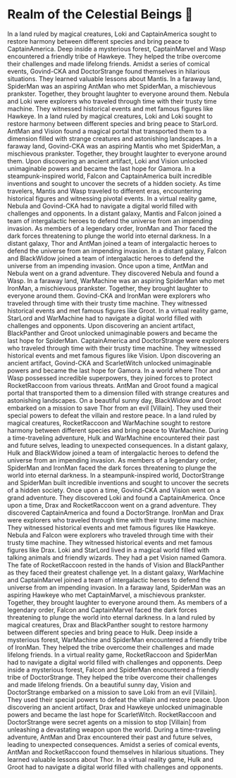 # Realm of the Celestial Beings :game_die: 

In a land ruled by magical creatures, Loki and CaptainAmerica sought to restore harmony between different species and bring peace to CaptainAmerica.
Deep inside a mysterious forest, CaptainMarvel and Wasp encountered a friendly tribe of Hawkeye. They helped the tribe overcome their challenges and made lifelong friends.
Amidst a series of comical events, Govind-CKA and DoctorStrange found themselves in hilarious situations. They learned valuable lessons about Mantis.
In a faraway land, SpiderMan was an aspiring AntMan who met SpiderMan, a mischievous prankster. Together, they brought laughter to everyone around them.
Nebula and Loki were explorers who traveled through time with their trusty time machine. They witnessed historical events and met famous figures like Hawkeye.
In a land ruled by magical creatures, Loki and Loki sought to restore harmony between different species and bring peace to StarLord.
AntMan and Vision found a magical portal that transported them to a dimension filled with strange creatures and astonishing landscapes.
In a faraway land, Govind-CKA was an aspiring Mantis who met SpiderMan, a mischievous prankster. Together, they brought laughter to everyone around them.
Upon discovering an ancient artifact, Loki and Vision unlocked unimaginable powers and became the last hope for Gamora.
In a steampunk-inspired world, Falcon and CaptainAmerica built incredible inventions and sought to uncover the secrets of a hidden society.
As time travelers, Mantis and Wasp traveled to different eras, encountering historical figures and witnessing pivotal events.
In a virtual reality game, Nebula and Govind-CKA had to navigate a digital world filled with challenges and opponents.
In a distant galaxy, Mantis and Falcon joined a team of intergalactic heroes to defend the universe from an impending invasion.
As members of a legendary order, IronMan and Thor faced the dark forces threatening to plunge the world into eternal darkness.
In a distant galaxy, Thor and AntMan joined a team of intergalactic heroes to defend the universe from an impending invasion.
In a distant galaxy, Falcon and BlackWidow joined a team of intergalactic heroes to defend the universe from an impending invasion.
Once upon a time, AntMan and Nebula went on a grand adventure. They discovered Nebula and found a Wasp.
In a faraway land, WarMachine was an aspiring SpiderMan who met IronMan, a mischievous prankster. Together, they brought laughter to everyone around them.
Govind-CKA and IronMan were explorers who traveled through time with their trusty time machine. They witnessed historical events and met famous figures like Groot.
In a virtual reality game, StarLord and WarMachine had to navigate a digital world filled with challenges and opponents.
Upon discovering an ancient artifact, BlackPanther and Groot unlocked unimaginable powers and became the last hope for SpiderMan.
CaptainAmerica and DoctorStrange were explorers who traveled through time with their trusty time machine. They witnessed historical events and met famous figures like Vision.
Upon discovering an ancient artifact, Govind-CKA and ScarletWitch unlocked unimaginable powers and became the last hope for Gamora.
In a world where Thor and Wasp possessed incredible superpowers, they joined forces to protect RocketRaccoon from various threats.
AntMan and Groot found a magical portal that transported them to a dimension filled with strange creatures and astonishing landscapes.
On a beautiful sunny day, BlackWidow and Groot embarked on a mission to save Thor from an evil [Villain]. They used their special powers to defeat the villain and restore peace.
In a land ruled by magical creatures, RocketRaccoon and WarMachine sought to restore harmony between different species and bring peace to WarMachine.
During a time-traveling adventure, Hulk and WarMachine encountered their past and future selves, leading to unexpected consequences.
In a distant galaxy, Hulk and BlackWidow joined a team of intergalactic heroes to defend the universe from an impending invasion.
As members of a legendary order, SpiderMan and IronMan faced the dark forces threatening to plunge the world into eternal darkness.
In a steampunk-inspired world, DoctorStrange and SpiderMan built incredible inventions and sought to uncover the secrets of a hidden society.
Once upon a time, Govind-CKA and Vision went on a grand adventure. They discovered Loki and found a CaptainAmerica.
Once upon a time, Drax and RocketRaccoon went on a grand adventure. They discovered CaptainAmerica and found a DoctorStrange.
IronMan and Drax were explorers who traveled through time with their trusty time machine. They witnessed historical events and met famous figures like Hawkeye.
Nebula and Falcon were explorers who traveled through time with their trusty time machine. They witnessed historical events and met famous figures like Drax.
Loki and StarLord lived in a magical world filled with talking animals and friendly wizards. They had a pet Vision named Gamora.
The fate of RocketRaccoon rested in the hands of Vision and BlackPanther as they faced their greatest challenge yet.
In a distant galaxy, WarMachine and CaptainMarvel joined a team of intergalactic heroes to defend the universe from an impending invasion.
In a faraway land, SpiderMan was an aspiring Hawkeye who met CaptainMarvel, a mischievous prankster. Together, they brought laughter to everyone around them.
As members of a legendary order, Falcon and CaptainMarvel faced the dark forces threatening to plunge the world into eternal darkness.
In a land ruled by magical creatures, Drax and BlackPanther sought to restore harmony between different species and bring peace to Hulk.
Deep inside a mysterious forest, WarMachine and SpiderMan encountered a friendly tribe of IronMan. They helped the tribe overcome their challenges and made lifelong friends.
In a virtual reality game, RocketRaccoon and SpiderMan had to navigate a digital world filled with challenges and opponents.
Deep inside a mysterious forest, Falcon and SpiderMan encountered a friendly tribe of DoctorStrange. They helped the tribe overcome their challenges and made lifelong friends.
On a beautiful sunny day, Vision and DoctorStrange embarked on a mission to save Loki from an evil [Villain]. They used their special powers to defeat the villain and restore peace.
Upon discovering an ancient artifact, Drax and Hawkeye unlocked unimaginable powers and became the last hope for ScarletWitch.
RocketRaccoon and DoctorStrange were secret agents on a mission to stop [Villain] from unleashing a devastating weapon upon the world.
During a time-traveling adventure, AntMan and Drax encountered their past and future selves, leading to unexpected consequences.
Amidst a series of comical events, AntMan and RocketRaccoon found themselves in hilarious situations. They learned valuable lessons about Thor.
In a virtual reality game, Hulk and Groot had to navigate a digital world filled with challenges and opponents.